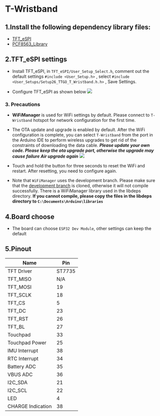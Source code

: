 # T-Wristband

## 1.Install the following dependency library files:
- [TFT_eSPI](https://github.com/Bodmer/TFT_eSPI)
- [PCF8563_Library](https://github.com/lewisxhe/PCF8563_Library)

## 2.TFT_eSPI settings
- Install TFT_eSPI, in `TFT_eSPI/User_Setup_Select.h`, comment out the default settings `#include <User_Setup.h>` , select `#include <User_Setups/Setup26_TTGO_T_Wristband.h.h>` , Save Settings.

- Configure TFT_eSPI as shown below
![](image/1.jpg)

### 3. Precautions
- **WiFiManager** is used for WiFi settings by default. Please connect to `T-Wristband` hotspot for network configuration for the first time.
- The OTA update and upgrade is enabled by default. After the WiFi configuration is complete, you can select `T-Wristband` from the port in the Arduino IDE to perform wireless upgrades to get rid of the constraints of downloading the data cable. ***Please update your own code. Please keep the ota upgrade part, otherwise the upgrade may cause failure Air upgrade again***
![](image/2.jpg)

- Touch and hold the button for three seconds to reset the WiFi and restart. After resetting, you need to configure again.
- Note that `WiFiManager` uses the development branch. Please make sure that the [development branch](https://github.com/tzapu/WiFiManager/tree/development) is cloned, otherwise it will not compile successfully. There is a WiFiManager library used in the libdeps directory. **If you cannot compile, please copy the files in the libdeps directory to `C:\Documents\Arduino\libraries`**

## 4.Board choose
- The board can choose `ESP32 Dev Module`, other settings can keep the default

## 5.Pinout

| Name              | Pin    |
| ----------------- | ------ |
| TFT Driver        | ST7735 |
| TFT_MISO          | N/A    |
| TFT_MOSI          | 19     |
| TFT_SCLK          | 18     |
| TFT_CS            | 5      |
| TFT_DC            | 23     |
| TFT_RST           | 26     |
| TFT_BL            | 27     |
| Touchpad          | 33     |
| Touchpad Power    | 25     |
| IMU Interrupt     | 38     |
| RTC Interrupt     | 34     |
| Battery ADC       | 35     |
| VBUS ADC          | 36     |
| I2C_SDA           | 21     |
| I2C_SCL           | 22     |
| LED               | 4      |
| CHARGE Indication | 38     |
